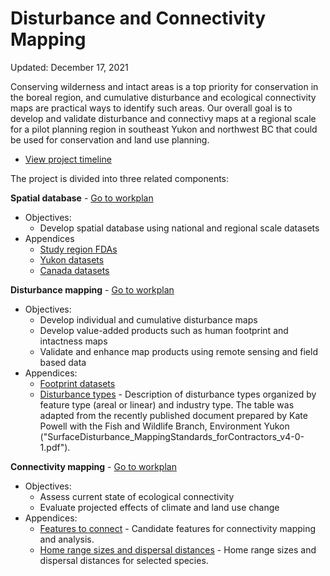# Disturbance and Connectivity Mapping

Updated: December 17, 2021

Conserving wilderness and intact areas is a top priority for conservation in the boreal region, and cumulative disturbance and ecological connectivity maps are practical ways to identify such areas. Our overall goal is to develop and validate disturbance and connectivy maps at a regional scale for a pilot planning region in southeast Yukon and northwest BC that could be used for conservation and land use planning.

- [View project timeline](data/workplan.csv)

The project is divided into three related components:

**Spatial database** - [Go to workplan](01-database.md)

- Objectives:
    - Develop spatial database using national and regional scale datasets
- Appendices
    - [Study region FDAs](data/database_region.csv)
    - [Yukon datasets](data/database_yukon.csv)
    - [Canada datasets](data/database_canada.csv)

**Disturbance mapping** - [Go to workplan](02-disturbance.md)

- Objectives:
    - Develop individual and cumulative disturbance maps
    - Develop value-added products such as human footprint and intactness maps
    - Validate and enhance map products using remote sensing and field based data
- Appendices:
    - [Footprint datasets](data/disturbance_footprint.csv)
    - [Disturbance types](data/disturbance_types.csv) - Description of disturbance types organized by feature type (areal or linear) and industry type. The table was adapted from the recently published document prepared by Kate Powell with the Fish and Wildlife Branch, Environment Yukon ("SurfaceDisturbance_MappingStandards_forContractors_v4-0-1.pdf").

**Connectivity mapping** - [Go to workplan](03-connectivity.md)

- Objectives:
    - Assess current state of ecological connectivity
    - Evaluate projected effects of climate and land use change
- Appendices:
    - [Features to connect](data/connectivity_features.csv) - Candidate features for connectivity mapping and analysis.
    - [Home range sizes and dispersal distances](data/connectivity_dispersal.csv) - Home range sizes and dispersal distances for selected species.
